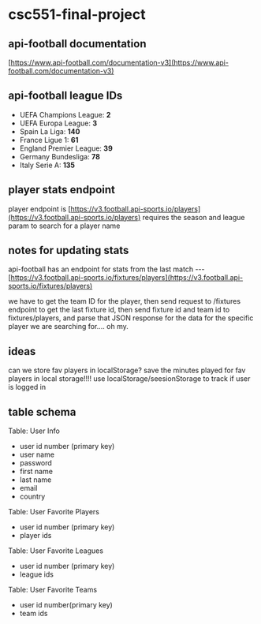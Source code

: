 # csc551-final-project

## api-football documentation

[https://www.api-football.com/documentation-v3](https://www.api-football.com/documentation-v3)

## api-football league IDs

- UEFA Champions League: **2**
- UEFA Europa League: **3**
- Spain La Liga: **140**
- France Ligue 1: **61**
- England Premier League: **39**
- Germany Bundesliga: **78**
- Italy Serie A: **135**

## player stats endpoint

player endpoint is [https://v3.football.api-sports.io/players](https://v3.football.api-sports.io/players)
requires the season and league param to search for a player name

## notes for updating stats

api-football has an endpoint for stats from the last match ---
[https://v3.football.api-sports.io/fixtures/players](https://v3.football.api-sports.io/fixtures/players)

we have to get the team ID for the player, then send request to /fixtures endpoint to get the last fixture id, then send fixture id and team id to fixtures/players, and parse that JSON response for the data for the specific player we are searching for.... oh my.

## ideas

can we store fav players in localStorage? save the minutes played for fav players in local storage!!!!
use localStorage/seesionStorage to track if user is logged in

## table schema

Table: User Info

- user id number (primary key)
- user name
- password
- first name
- last name
- email
- country

Table: User Favorite Players

- user id number (primary key)
- player ids

Table: User Favorite Leagues

- user id number (primary key)
- league ids

Table: User Favorite Teams

- user id number(primary key)
- team ids

